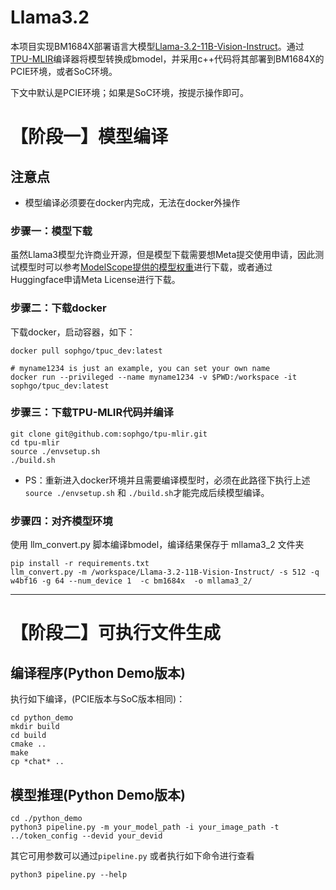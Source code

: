 # Llama3.2

本项目实现BM1684X部署语言大模型[Llama-3.2-11B-Vision-Instruct](https://www.modelscope.cn/models/LLM-Research/Llama-3.2-11B-Vision-Instruct)。通过[TPU-MLIR](https://github.com/sophgo/tpu-mlir)编译器将模型转换成bmodel，并采用c++代码将其部署到BM1684X的PCIE环境，或者SoC环境。

下文中默认是PCIE环境；如果是SoC环境，按提示操作即可。

# 【阶段一】模型编译

## 注意点
* 模型编译必须要在docker内完成，无法在docker外操作

### 步骤一：模型下载
虽然Llama3模型允许商业开源，但是模型下载需要想Meta提交使用申请，因此测试模型时可以参考[ModelScope提供的模型权重](https://www.modelscope.cn/models/LLM-Research/Llama-3.2-11B-Vision-Instruct)进行下载，或者通过Huggingface申请Meta License进行下载。


### 步骤二：下载docker

下载docker，启动容器，如下：

``` shell
docker pull sophgo/tpuc_dev:latest

# myname1234 is just an example, you can set your own name
docker run --privileged --name myname1234 -v $PWD:/workspace -it sophgo/tpuc_dev:latest
```

### 步骤三：下载TPU-MLIR代码并编译

``` shell
git clone git@github.com:sophgo/tpu-mlir.git
cd tpu-mlir
source ./envsetup.sh
./build.sh
```
* PS：重新进入docker环境并且需要编译模型时，必须在此路径下执行上述`source ./envsetup.sh` 和 `./build.sh`才能完成后续模型编译。

### 步骤四：对齐模型环境

使用 llm_convert.py 脚本编译bmodel，编译结果保存于 mllama3_2 文件夹

``` shell
pip install -r requirements.txt
llm_convert.py -m /workspace/Llama-3.2-11B-Vision-Instruct/ -s 512 -q w4bf16 -g 64 --num_device 1  -c bm1684x  -o mllama3_2/
```
----------------------------

# 【阶段二】可执行文件生成

## 编译程序(Python Demo版本)
执行如下编译，(PCIE版本与SoC版本相同)：

```shell
cd python_demo
mkdir build
cd build
cmake ..
make
cp *chat* ..
```

## 模型推理(Python Demo版本)
```shell
cd ./python_demo
python3 pipeline.py -m your_model_path -i your_image_path -t ../token_config --devid your_devid
```
其它可用参数可以通过`pipeline.py` 或者执行如下命令进行查看 
```shell
python3 pipeline.py --help
```
